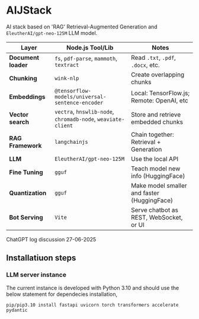 # AIJStack

AI stack based on 'RAG' Retrieval-Augmented Generation and `EleutherAI/gpt-neo-125M` LLM model.

| Layer                | Node.js Tool/Lib                                             | Notes                                       |
| -------------------- | ------------------------------------------------------------ | ------------------------------------------- |
| **Document loader**  | `fs`, `pdf-parse`, `mammoth`, `textract`                     | Read `.txt`, `.pdf`, `.docx`, etc.          |
| **Chunking**         | `wink-nlp`                                                   | Create overlapping chunks                   |
| **Embeddings**       | `@tensorflow-models/universal-sentence-encoder`              | Local: TensorFlow\.js; Remote: OpenAI, etc  |
| **Vector search**    | `vectra`, `hnswlib-node`, `chromadb-node`, `weaviate-client` | Store and retrieve embedded chunks          |
| **RAG Framework**    | `langchainjs`                                                | Chain together: Retrieval + Generation      |
| **LLM**              | `EleutherAI/gpt-neo-125M`                                    | Use the local API                           |
| **Fine Tuning**      | `gguf`                                                       | Teach model new info (HuggingFace)          |
| **Quantization**     | `gguf`                                                       | Make model smaller and faster (HuggingFace) |
| **Bot Serving**      | `Vite`                                                       | Serve chatbot as REST, WebSocket, or UI     |

ChatGPT log discussion 27-06-2025

## Installatiuon steps

### LLM server instance
The current instance is developed with Python 3.10 and should use the below statement for dependecies installation,

`pip/pip3.10 install fastapi uvicorn torch transformers accelerate pydantic`
